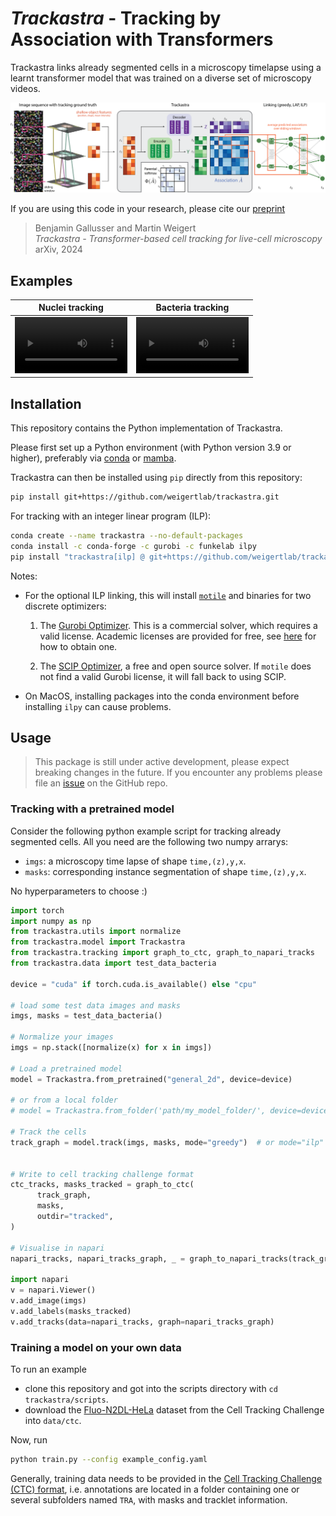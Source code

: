 # *Trackastra* - Tracking by Association with Transformers

Trackastra links already segmented cells in a microscopy timelapse using a learnt transformer model that was trained on a diverse set of microscopy videos.

![Overview](overview.png)

If you are using this code in your research, please cite our [preprint](https://arxiv.org/abs/2405.15700)
> Benjamin Gallusser and Martin Weigert<br>*Trackastra - Transformer-based cell tracking for live-cell microscopy*<br> arXiv, 2024

## Examples
Nuclei tracking | Bacteria tracking
:-: | :-:
<video src='https://github.com/weigertlab/trackastra/assets/8866751/807a8545-2f65-4697-a175-89b90dfdc435' width=180></video>| <video src='https://github.com/weigertlab/trackastra/assets/8866751/e7426d34-4407-4acb-ad79-fae3bc7ee6f9' width=180/></video>

## Installation
This repository contains the Python implementation of Trackastra.

Please first set up a Python environment (with Python version 3.9 or higher), preferably via [conda](https://conda.io/projects/conda/en/latest/user-guide/install/index.html) or [mamba](https://mamba.readthedocs.io/en/latest/installation/mamba-installation.html#mamba-install).

Trackastra can then be installed using `pip` directly from this repository:
```bash
pip install git+https://github.com/weigertlab/trackastra.git
```

For tracking with an integer linear program (ILP):
```bash
conda create --name trackastra --no-default-packages
conda install -c conda-forge -c gurobi -c funkelab ilpy
pip install "trackastra[ilp] @ git+https://github.com/weigertlab/trackastra.git"
```

Notes:
- For the optional ILP linking, this will install [`motile`](https://funkelab.github.io/motile/index.html) and binaries for two discrete optimizers:

  1. The [Gurobi Optimizer](https://www.gurobi.com/). This is a commercial solver, which requires a valid license. Academic licenses are provided for free, see [here](https://www.gurobi.com/academia/academic-program-and-licenses/) for how to obtain one.

  2. The [SCIP Optimizer](https://www.scipopt.org/), a free and open source solver. If `motile` does not find a valid Gurobi license, it will fall back to using SCIP.
- On MacOS, installing packages into the conda environment before installing `ilpy` can cause problems.
## Usage

> This package is still under active development, please expect breaking changes in the future. If you encounter any problems please file an [issue](https://github.com/weigertlab/trackastra/issues) on the GitHub repo.

### Tracking with a pretrained model

Consider the following python example script for tracking already segmented cells. All you need are the following two numpy arrarys:
- `imgs`: a microscopy time lapse of shape `time,(z),y,x`.
- `masks`: corresponding instance segmentation of shape `time,(z),y,x`.

No hyperparameters to choose :)

```python
import torch
import numpy as np
from trackastra.utils import normalize
from trackastra.model import Trackastra
from trackastra.tracking import graph_to_ctc, graph_to_napari_tracks
from trackastra.data import test_data_bacteria

device = "cuda" if torch.cuda.is_available() else "cpu"

# load some test data images and masks
imgs, masks = test_data_bacteria()

# Normalize your images
imgs = np.stack([normalize(x) for x in imgs])

# Load a pretrained model
model = Trackastra.from_pretrained("general_2d", device=device)

# or from a local folder
# model = Trackastra.from_folder('path/my_model_folder/', device=device)

# Track the cells
track_graph = model.track(imgs, masks, mode="greedy")  # or mode="ilp"


# Write to cell tracking challenge format
ctc_tracks, masks_tracked = graph_to_ctc(
      track_graph,
      masks,
      outdir="tracked",
)

# Visualise in napari
napari_tracks, napari_tracks_graph, _ = graph_to_napari_tracks(track_graph)

import napari
v = napari.Viewer()
v.add_image(imgs)
v.add_labels(masks_tracked)
v.add_tracks(data=napari_tracks, graph=napari_tracks_graph)
```

### Training a model on your own data

To run an example
- clone this repository and got into the scripts directory with `cd trackastra/scripts`.
- download the [Fluo-N2DL-HeLa](http://data.celltrackingchallenge.net/training-datasets/Fluo-N2DL-HeLa.zip) dataset from the Cell Tracking Challenge into `data/ctc`.

Now, run
```bash
python train.py --config example_config.yaml
```

Generally, training data needs to be provided in the [Cell Tracking Challenge (CTC) format](http://public.celltrackingchallenge.net/documents/Naming%20and%20file%20content%20conventions.pdf), i.e. annotations are located in a folder containing one or several subfolders named `TRA`, with masks and tracklet information.

